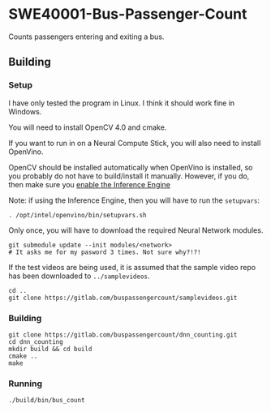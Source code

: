 # SWE40001-Bus-Passenger-Count

Counts passengers entering and exiting a bus.

## Building

### Setup
I have only tested the program in Linux. I think it should work fine in Windows.

You will need to install OpenCV 4.0 and cmake.

If you want to run in on a Neural Compute Stick, you will also need to install OpenVino.

OpenCV should be installed automatically when OpenVino is installed, so you probably do not have to build/install it manually. However, if you do, then make sure you [enable the Inference Engine](https://github.com/opencv/opencv/wiki/Intel%27s-Deep-Learning-Inference-Engine-backend)

Note: if using the Inference Engine, then you will have to run the `setupvars`:
```
. /opt/intel/openvino/bin/setupvars.sh 
```

Only once, you will have to download the required Neural Network modules.

```
git submodule update --init modules/<network>
# It asks me for my pasword 3 times. Not sure why?!?!
```

If the test videos are being used, it is assumed that the sample video repo has been downloaded to `../samplevideos`.
```
cd ..
git clone https://gitlab.com/buspassengercount/samplevideos.git
```

### Building
```
git clone https://gitlab.com/buspassengercount/dnn_counting.git
cd dnn_counting
mkdir build && cd build
cmake ..
make
```

### Running

```
./build/bin/bus_count
```
